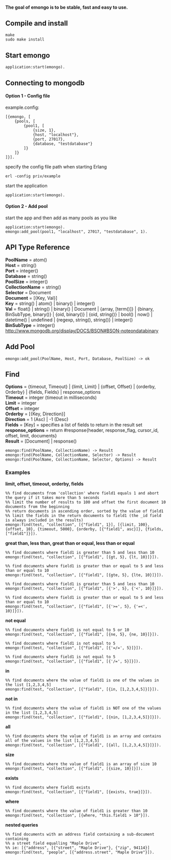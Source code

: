 #### The goal of emongo is to be stable, fast and easy to use.

## Compile and install

	make
	sudo make install
	
## Start emongo

	application:start(emongo).
	
## Connecting to mongodb

#### Option 1 - Config file

example.config:
	
	[{emongo, [
		{pools, [
			{pool1, [
				{size, 1},
				{host, "localhost"},
				{port, 27017},
				{database, "testdatabase"}
			]}
		]}
	]}].
	
specify the config file path when starting Erlang

	erl -config priv/example

start the application

	application:start(emongo).
	
#### Option 2 - Add pool

start the app and then add as many pools as you like

	application:start(emongo).
	emongo:add_pool(pool1, "localhost", 27017, "testdatabase", 1).
	
## API Type Reference

__PoolName__ = atom()  
__Host__ = string()  
__Port__ = integer()  
__Database__ = string()  
__PoolSize__ = integer()  
__CollectionName__ = string()  
__Selector__ = Document  
__Document__ = [{Key, Val}]  
__Key__ = string() | atom() | binary() | integer()  
__Val__ = float() | string() | binary() | Document | {array, [term()]} | {binary, BinSubType, binary()} | {oid, binary()} | {oid, string()} | bool() | now() | datetime() | undefined | {regexp, string(), string()} | integer()  
__BinSubType__ = integer() <http://www.mongodb.org/display/DOCS/BSON#BSON-noteondatabinary>  

## Add Pool

	emongo:add_pool(PoolName, Host, Port, Database, PoolSize) -> ok

## Find
	
__Options__ = {timeout, Timeout} | {limit, Limit} | {offset, Offset} | {orderby, Orderby} | {fields, Fields} | response_options  
__Timeout__ = integer (timeout in milliseconds)  
__Limit__ = integer  
__Offset__ = integer  
__Orderby__ = [{Key, Direction}]  
__Direction__ = 1 (Asc) | -1 (Desc)  
__Fields__ = [Key] = specifies a list of fields to return in the result set  
__response_options__ = return #response{header, response_flag, cursor_id, offset, limit, documents}  
__Result__ = [Document] | response()  
	
	emongo:find(PoolName, CollectionName) -> Result
	emongo:find(PoolName, CollectionName, Selector) -> Result
	emongo:find(PoolName, CollectionName, Selector, Options) -> Result
	
### Examples

__limit, offset, timeout, orderby, fields__

	%% find documents from 'collection' where field1 equals 1 and abort the query if it takes more than 5 seconds
	%% limit the number of results to 100 and offset the first document 10 documents from the beginning
	%% return documents in ascending order, sorted by the value of field1
	%% limit the fields in the return documents to field1 (the _id field is always included in the results)
	emongo:find(test, "collection", [{"field1", 1}], [{limit, 100}, {offset, 10}, {timeout, 5000}, {orderby, [{"field1", asc}]}, {fields, ["field1"]}]).
	
__great than, less than, great than or equal, less than or equal__

	%% find documents where field1 is greater than 5 and less than 10
	emongo:find(test, "collection", [{"field1", [{gt, 5}, {lt, 10}]}]).
	  
	%% find documents where field1 is greater than or equal to 5 and less than or equal to 10
	emongo:find(test, "collection", [{"field1", [{gte, 5}, {lte, 10}]}]).
	  
	%% find documents where field1 is greater than 5 and less than 10
	emongo:find(test, "collection", [{"field1", [{'>', 5}, {'<', 10}]}]).
	  
	%% find documents where field1 is greater than or equal to 5 and less than or equal to 10
	emongo:find(test, "collection", [{"field1", [{'>=', 5}, {'=<', 10}]}]).
	
__not equal__

	%% find documents where field1 is not equal to 5 or 10
	emongo:find(test, "collection", [{"field1", [{ne, 5}, {ne, 10}]}]).
	  
	%% find documents where field1 is not equal to 5
	emongo:find(test, "collection", [{"field1", [{'=/=', 5}]}]).
	  
	%% find documents where field1 is not equal to 5
	emongo:find(test, "collection", [{"field1", [{'/=', 5}]}]).
	
__in__

	%% find documents where the value of field1 is one of the values in the list [1,2,3,4,5]
	emongo:find(test, "collection", [{"field1", [{in, [1,2,3,4,5]}]}]).

__not in__
	
	%% find documents where the value of field1 is NOT one of the values in the list [1,2,3,4,5]
	emongo:find(test, "collection", [{"field1", [{nin, [1,2,3,4,5]}]}]).
	
__all__

	%% find documents where the value of field1 is an array and contains all of the values in the list [1,2,3,4,5]
	emongo:find(test, "collection", [{"field1", [{all, [1,2,3,4,5]}]}]).
	
__size__

	%% find documents where the value of field1 is an array of size 10
	emongo:find(test, "collection", [{"field1", [{size, 10}]}]).
	
__exists__

	%% find documents where field1 exists
	emongo:find(test, "collection", [{"field1", [{exists, true}]}]).
	
__where__

	%% find documents where the value of field1 is greater than 10
	emongo:find(test, "collection", [{where, "this.field1 > 10"}]).
	
__nested queries__

	%% find documents with an address field containing a sub-document containing
	%% a street field equalling "Maple Drive".
	%% ie: [{"address", [{"street", "Maple Drive"}, {"zip", 94114}]
	emongo:find(test, "people", [{"address.street", "Maple Drive"}]).